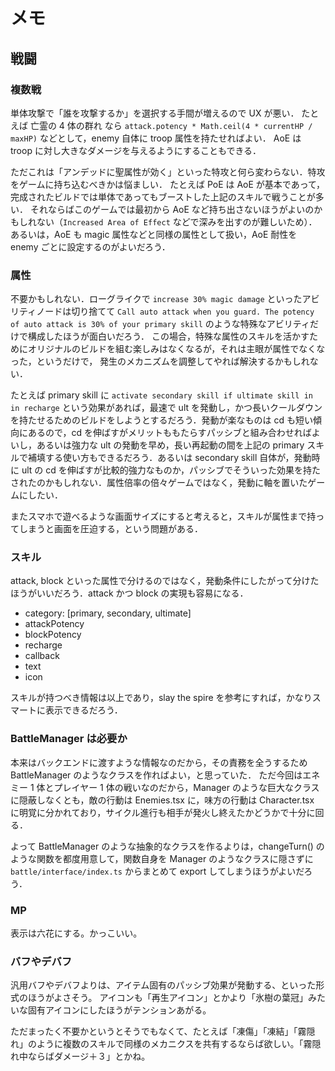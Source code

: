 # メモ

## 戦闘

### 複数戦

単体攻撃で「誰を攻撃するか」を選択する手間が増えるので UX が悪い．
たとえば 亡霊の 4 体の群れ なら `attack.potency * Math.ceil(4 * currentHP / maxHP)` などとして，enemy 自体に troop 属性を持たせればよい．
AoE は troop に対し大きなダメージを与えるようにすることもできる．

ただこれは「アンデッドに聖属性が効く」といった特攻と何ら変わらない．特攻をゲームに持ち込むべきかは悩ましい．
たとえば PoE は AoE が基本であって，完成されたビルドでは単体であってもブーストした上記のスキルで戦うことが多い．
それならばこのゲームでは最初から AoE など持ち出さないほうがよいのかもしれない（`Increased Area of Effect` などで深みを出すのが難しいため）．
あるいは，AoE も magic 属性などと同様の属性として扱い，AoE 耐性を enemy ごとに設定するのがよいだろう．

### 属性

不要かもしれない．ローグライクで `increase 30% magic damage` といったアビリティノードは切り捨てて `Call auto attack when you guard. The potency of auto attack is 30% of your primary skill` のような特殊なアビリティだけで構成したほうが面白いだろう．
この場合，特殊な属性のスキルを活かすためにオリジナルのビルドを組む楽しみはなくなるが，それは主眼が属性でなくなった，というだけで，
発生のメカニズムを調整してやれば解決するかもしれない．

たとえば primary skill に `activate secondary skill if ultimate skill in in recharge` という効果があれば，最速で ult を発動し，かつ長いクールダウンを持たせるためのビルドをしようとするだろう．発動が楽なものは cd も短い傾向にあるので，cd を伸ばすがメリットももたらすパッシブと組み合わせればよいし，あるいは強力な ult の発動を早め，長い再起動の間を上記の primary スキルで補填する使い方もできるだろう．あるいは secondary skill 自体が，発動時に ult の cd を伸ばすが比較的強力なものか，パッシブでそういった効果を持たされたのかもしれない．属性倍率の倍々ゲームではなく，発動に軸を置いたゲームにしたい．

またスマホで遊べるような画面サイズにすると考えると，スキルが属性まで持ってしまうと画面を圧迫する，という問題がある．

### スキル

attack, block といった属性で分けるのではなく，発動条件にしたがって分けたほうがいいだろう．attack かつ block の実現も容易になる．

- category: [primary, secondary, ultimate]
- attackPotency
- blockPotency
- recharge
- callback
- text
- icon

スキルが持つべき情報は以上であり，slay the spire を参考にすれば，かなりスマートに表示できるだろう．

### BattleManager は必要か

本来はバックエンドに渡すような情報なのだから，その責務を全うするため BattleManager のようなクラスを作ればよい，と思っていた．
ただ今回はエネミー 1 体とプレイヤー 1 体の戦いなのだから，Manager のような巨大なクラスに隠蔽しなくとも，敵の行動は Enemies.tsx に，味方の行動は Character.tsx に明覚に分かれており，サイクル進行も相手が発火し終えたかどうかで十分に回る．

よって BattleManager のような抽象的なクラスを作るよりは，changeTurn() のような関数を都度用意して，関数自身を Manager のようなクラスに隠さずに`battle/interface/index.ts` からまとめて export してしまうほうがよいだろう．

### MP

表示は六花にする。かっこいい。

### バフやデバフ

汎用バフやデバフよりは、アイテム固有のパッシブ効果が発動する、といった形式のほうがよさそう。
アイコンも「再生アイコン」とかより「氷樹の葉冠」みたいな固有アイコンにしたほうがテンションあがる。

ただまったく不要かというとそうでもなくて、たとえば「凍傷」「凍結」「霧隠れ」のように複数のスキルで同様のメカニクスを共有するならば欲しい。「霧隠れ中ならばダメージ＋３」とかね。